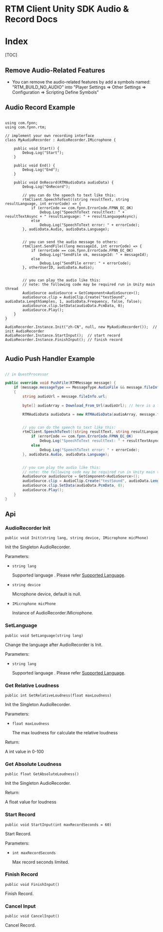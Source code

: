 # RTM Client Unity SDK Audio & Record Docs

# Index

[TOC]

## Remove Audio-Related Features
* You can remove the audio-related features by add a symbols named: "RTM_BUILD_NO_AUDIO" into "Player Settings => Other Settings => Configuration => Scripting Define Symbols"

## Audio Record Example



```

using com.fpnn;
using com.fpnn.rtm;

// implement your own recording interface
class MyAudioRecorder : AudioRecorder.IMicrophone {
    
    public void Start() {
        Debug.Log("Start");
    }

    public void End() {
        Debug.Log("End");
    }

    public void OnRecord(RTMAudioData audioData) {
        Debug.Log("OnRecord");

        // you can do the speech to text like this:
		rtmClient.SpeechToText((string resultText, string resultLanguage, int errorCode) => {
			if (errorCode == com.fpnn.ErrorCode.FPNN_EC_OK)
				Debug.Log("SpeechToText resultText: " + resultTextAsync + " resultLanguage: " + resultLanguageAsync);
			else
				Debug.Log("SpeechToText error: " + errorCode);
		}, audioData.Audio, audioData.Language);


		// you can send the audio message to others: 
		rtmClient.SendFile((long messageId, int errorCode) => {
            if (errorCode == com.fpnn.ErrorCode.FPNN_EC_OK)
				Debug.Log("SendFile ok, messageId: " + messageId);
			else
				Debug.Log("SendFile error: " + errorCode);
		}, otherUserID, audioData.Audio);


		// you can play the audio like this:
		// note: the following code may be required run in Unity main thread
		AudioSource audioSource = GetComponent<AudioSource>();
		audioSource.clip = AudioClip.Create("testSound", audioData.LengthSamples, 1, audioData.Frequency, false, false);
		audioSource.clip.SetData(audioData.PcmData, 0);
		audioSource.Play();
    }
}

AudioRecorder.Instance.Init("zh-CN", null, new MyAudioRecorder());  // init AudioRecorder
AudioRecorder.Instance.StartInput();  // start record
AudioRecorder.Instance.FinishInput(); // finish record


```

## Audio Push Handler Example


```csharp

// in QuestProcessor

public override void PushFile(RTMMessage message) {
	if (message.messageType == MessageType.AudioFile && message.fileInfo != null && message.fileInfo.isRTMAudio) 
	{
		string audioUrl = message.fileInfo.url;
		
		byte[] audioArray = Download_From_Url(audioUrl); // here is a fake code, means to download the audio file from url

		RTMAudioData audioData = new RTMAudioData(audioArray, message.fileInfo);  // create the RTMAudioData instance


		// you can do the speech to text like this:
		rtmClient.SpeechToText((string resultText, string resultLanguage, int errorCode) => {
			if (errorCode == com.fpnn.ErrorCode.FPNN_EC_OK)
				Debug.Log("SpeechToText resultText: " + resultTextAsync + " resultLanguage: " + resultLanguageAsync);
			else
				Debug.Log("SpeechToText error: " + errorCode);
		}, audioData.Audio, audioData.Language);


		// you can play the audio like this:
		// note: the following code may be required run in Unity main thread
		AudioSource audioSource = GetComponent<AudioSource>();
		audioSource.clip = AudioClip.Create("testSound", audioData.LengthSamples, 1, audioData.Frequency, false, false);
		audioSource.clip.SetData(audioData.PcmData, 0);
		audioSource.Play();
	}
}


```

## Api

### AudioRecorder Init

	public void Init(string lang, string device, IMicrophone micPhone)

Init the Singleton AudioRecorder.

Parameters:

+ `string lang`

	Supported language . Please refer [Supported Language](https://docs.ilivedata.com/stt/production/).

+ `string device`

	Microphone device, default is null.

+ `IMicrophone micPhone`

	Instance of AudioRecorder.IMicrophone.

### SetLanguage

	public void SetLanguage(string lang)

Change the language after AudioRecorder is Init.

Parameters:

+ `string lang`

	Supported language . Please refer [Supported Language](https://docs.ilivedata.com/stt/production/).


### Get Relative Loudness

	public int GetRelativeLoudness(float maxLoudness)

Init the Singleton AudioRecorder.

Parameters:

+ `float maxLoudness`

	The max loudness for calculate the relative loudness

Return:

A int value in 0-100

### Get Absolute Loudness

	public float GetAbsoluteLoudness()

Init the Singleton AudioRecorder.

Return:

A float value for loudness

### Start Record

	public void StartInput(int maxRecordSeconds = 60)

Start Record.

Parameters:

+ `int maxRecordSeconds`

	Max record seconds limited.

### Finish Record

	public void FinishInput()

Finish Record.

### Cancel Input

	public void CancelInput()

Cancel Record.
